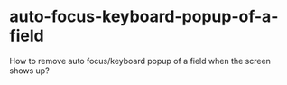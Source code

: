 # auto-focus-keyboard-popup-of-a-field
How to remove auto focus/keyboard popup of a field when the screen shows up?
